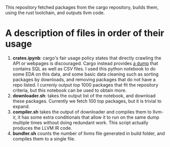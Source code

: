 This repository fetched packages from the cargo repository, builds them, using the rust toolchain, and outputs llvm
code.

# A description of files in order of their usage

1. **crates.ipynb**: cargo's fair usage policy states that directly crawling the API or webpages is discouraged. Cargo instead provides [a dump](https://crates.io/data-access) that contains SQL as well as CSV files. I used this python notebook to do some EDA on this data, and some basic data cleaning such as sorting packages by downloads, and removing packages that do not have a repo listed. I currenly output top 1000 packages that fit the repository criteria, but this notebook can be used to obtain more.
2. **downloader.sh**: takes the output list of the notebook, and download these packages. Currently we fetch 100 top packages, but it is trivial to expand.
3. **compiler.sh** takes the output of downloader and compiles them to llvm-ir, it has some extra conditionals that allow it to run on the same dump multiple times without doing redundant work. This script actually produces the LLVM IR code.
4. **bundler.sh** counts the number of llvms file generated in build folder, and compiles them to a single file.